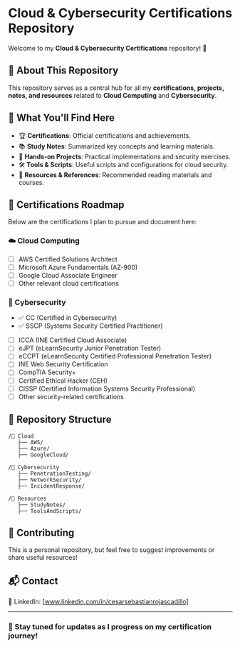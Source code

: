 # Cloud & Cybersecurity Certifications Repository

Welcome to my **Cloud & Cybersecurity Certifications** repository! 🚀

## 📌 About This Repository
This repository serves as a central hub for all my **certifications, projects, notes, and resources** related to **Cloud Computing** and **Cybersecurity**.

## 🎯 What You'll Find Here
- 🏆 **Certifications**: Official certifications and achievements.
- 📚 **Study Notes**: Summarized key concepts and learning materials.
- 🔧 **Hands-on Projects**: Practical implementations and security exercises.
- 🛠 **Tools & Scripts**: Useful scripts and configurations for cloud security.
- 🔗 **Resources & References**: Recommended reading materials and courses.

## 🚀 Certifications Roadmap
Below are the certifications I plan to pursue and document here:

### ☁️ Cloud Computing
- [ ] AWS Certified Solutions Architect
- [ ] Microsoft Azure Fundamentals (AZ-900)
- [ ] Google Cloud Associate Engineer
- [ ] Other relevant cloud certifications

### 🔐 Cybersecurity
- ✅ CC (Certified in Cybersecurity)
- ✅ SSCP (Systems Security Certified Practitioner)
- [ ] ICCA (INE Certified Cloud Associate)
- [ ] eJPT (eLearnSecurity Junior Penetration Tester)
- [ ] eCCPT (eLearnSecurity Certified Professional Penetration Tester)
- [ ] INE Web Security Certification
- [ ] CompTIA Security+
- [ ] Certified Ethical Hacker (CEH)
- [ ] CISSP (Certified Information Systems Security Professional)
- [ ] Other security-related certifications

## 📂 Repository Structure
```
/📁 Cloud
   ├── AWS/
   ├── Azure/
   ├── GoogleCloud/

/📁 Cybersecurity
   ├── PenetrationTesting/
   ├── NetworkSecurity/
   ├── IncidentResponse/

/📁 Resources
   ├── StudyNotes/
   ├── ToolsAndScripts/
```

## 🤝 Contributing
This is a personal repository, but feel free to suggest improvements or share useful resources!

## 📬 Contact
💼 LinkedIn: [www.linkedin.com/in/cesarsebastianrojascadillo]  

---
### 🚀 Stay tuned for updates as I progress on my certification journey!
